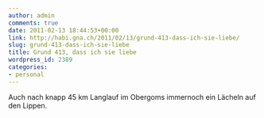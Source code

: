 ```yaml
---
author: admin
comments: true
date: 2011-02-13 18:44:53+00:00
link: http://habi.gna.ch/2011/02/13/grund-413-dass-ich-sie-liebe/
slug: grund-413-dass-ich-sie-liebe
title: Grund 413, dass ich sie liebe
wordpress_id: 2389
categories:
- personal
---
```



Auch nach knapp 45 km Langlauf im Obergoms immernoch ein Lächeln auf den Lippen.
  

